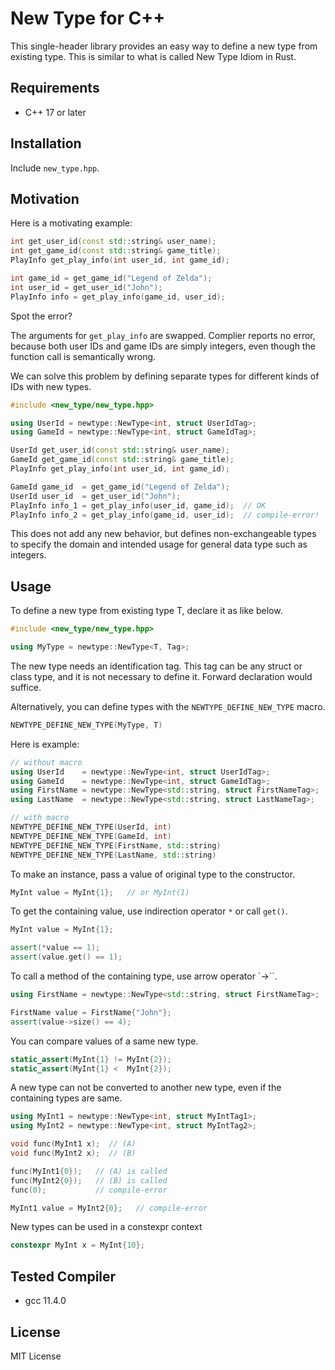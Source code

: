 # New Type for C++

This single-header library provides an easy way to define a new type from existing type. This is similar to what is called New Type Idiom in Rust.

## Requirements

* C++ 17 or later

## Installation

Include `new_type.hpp`.

## Motivation

Here is a motivating example:

```C++
int get_user_id(const std::string& user_name);
int get_game_id(const std::string& game_title);
PlayInfo get_play_info(int user_id, int game_id);

int game_id = get_game_id("Legend of Zelda");
int user_id = get_user_id("John");
PlayInfo info = get_play_info(game_id, user_id);
```

Spot the error?

The arguments for `get_play_info` are swapped. Complier reports no error, because both user IDs and game IDs are simply integers, even though the function call is semantically wrong.

We can solve this problem by defining separate types for different kinds of IDs with new types.

```C++
#include <new_type/new_type.hpp>

using UserId = newtype::NewType<int, struct UserIdTag>;
using GameId = newtype::NewType<int, struct GameIdTag>;

UserId get_user_id(const std::string& user_name);
GameId get_game_id(const std::string& game_title);
PlayInfo get_play_info(int user_id, int game_id);

GameId game_id  = get_game_id("Legend of Zelda");
UserId user_id  = get_user_id("John");
PlayInfo info_1 = get_play_info(user_id, game_id);  // OK
PlayInfo info_2 = get_play_info(game_id, user_id);  // compile-error!
```

This does not add any new behavior, but defines non-exchangeable types to specify the domain and intended usage for general data type such as integers.

## Usage

To define a new type from existing type T, declare it as like below.

```C++
#include <new_type/new_type.hpp>

using MyType = newtype::NewType<T, Tag>;
```

The new type needs an identification tag. This tag can be any struct or class type, and it is not necessary to define it. Forward declaration would suffice.

Alternatively, you can define types with the `NEWTYPE_DEFINE_NEW_TYPE` macro.

```C++
NEWTYPE_DEFINE_NEW_TYPE(MyType, T)
```

Here is example:

```C++
// without macro
using UserId    = newtype::NewType<int, struct UserIdTag>;
using GameId    = newtype::NewType<int, struct GameIdTag>;
using FirstName = newtype::NewType<std::string, struct FirstNameTag>;
using LastName  = newtype::NewType<std::string, struct LastNameTag>;

// with macro
NEWTYPE_DEFINE_NEW_TYPE(UserId, int)
NEWTYPE_DEFINE_NEW_TYPE(GameId, int)
NEWTYPE_DEFINE_NEW_TYPE(FirstName, std::string)
NEWTYPE_DEFINE_NEW_TYPE(LastName, std::string)
```

To make an instance, pass a value of original type to the constructor.

```C++
MyInt value = MyInt{1};   // or MyInt(1)
```

To get the containing value, use indirection operator `*` or call `get()`.

```C++
MyInt value = MyInt{1};

assert(*value == 1);
assert(value.get() == 1);
```

To call a method of the containing type, use arrow operator `->``.

```C++
using FirstName = newtype::NewType<std::string, struct FirstNameTag>;

FirstName value = FirstName{"John"};
assert(value->size() == 4);
```

You can compare values of a same new type.

```C++
static_assert(MyInt{1} != MyInt{2});
static_assert(MyInt{1} <  MyInt{2});
```

A new type can not be converted to another new type, even if the containing types are same.

```C++
using MyInt1 = newtype::NewType<int, struct MyIntTag1>;
using MyInt2 = newtype::NewType<int, struct MyIntTag2>;

void func(MyInt1 x);  // (A)
void func(MyInt2 x);  // (B)

func(MyInt1{0});   // (A) is called
func(MyInt2{0});   // (B) is called
func(0);           // compile-error

MyInt1 value = MyInt2{0};   // compile-error
```

New types can be used in a constexpr context

```C++
constexpr MyInt x = MyInt{10};
```

## Tested Compiler

* gcc 11.4.0

## License

MIT License
